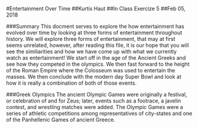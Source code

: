 #Entertainment Over Time
##Kurtis Haut
##In Class Exercize 5
##Feb 05, 2018


###Summary
This docment serves to explore the how entertainment has evolved over time by looking at three forms of entertainment throughout history. 
We will explore three forms of entertainment, that may at first seems unrelated, however, after reading this file, it is our hope that you will see the similiarities and how we have come up with what we currently watch as entertainment! 
We start off in the age of the Ancient Greeks and see how they competed in the olympics. We then fast forward to the height of the Roman Empire where the Colosseum was used to entertain the masses. We then conclude with the modern day Super Bowl and look at how it is really a combination of both of those events.

###Greek Olympics
The ancient Olympic Games were originally a festival, or celebration of and for Zeus; later, events such as a footrace, a javelin contest, and wrestling matches were added. The Olympic Games were a series of athletic competitions among representatives of city-states and one of the Panhellenic Games of ancient Greece.



